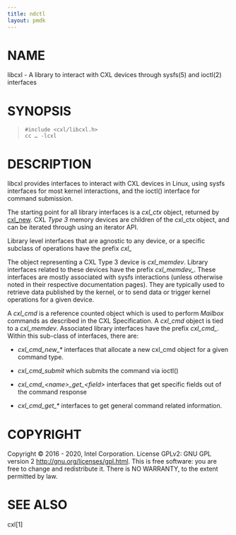 ```yaml
---
title: ndctl
layout: pmdk
---
```


# NAME

libcxl - A library to interact with CXL devices through sysfs(5) and
ioctl(2) interfaces

# SYNOPSIS

>     #include <cxl/libcxl.h>
>     cc …​ -lcxl

# DESCRIPTION

libcxl provides interfaces to interact with CXL devices in Linux, using
sysfs interfaces for most kernel interactions, and the ioctl() interface
for command submission.

The starting point for all library interfaces is a *cxl_ctx* object,
returned by [cxl_new](cxl_new.md). CXL *Type 3* memory devices are
children of the cxl_ctx object, and can be iterated through using an
iterator API.

Library level interfaces that are agnostic to any device, or a specific
subclass of operations have the prefix *cxl\_*

The object representing a CXL Type 3 device is *cxl_memdev*. Library
interfaces related to these devices have the prefix *cxl_memdev\_*.
These interfaces are mostly associated with sysfs interactions (unless
otherwise noted in their respective documentation pages). They are
typically used to retrieve data published by the kernel, or to send data
or trigger kernel operations for a given device.

A *cxl_cmd* is a reference counted object which is used to perform
*Mailbox* commands as described in the CXL Specification. A *cxl_cmd*
object is tied to a *cxl_memdev*. Associated library interfaces have the
prefix *cxl_cmd\_*. Within this sub-class of interfaces, there are:

-   *cxl_cmd_new\_\** interfaces that allocate a new cxl_cmd object for
    a given command type.

-   *cxl_cmd_submit* which submits the command via ioctl()

-   *cxl_cmd\_\<name>\_get\_\<field>* interfaces that get specific
    fields out of the command response

-   *cxl_cmd_get\_\** interfaces to get general command related
    information.

# COPYRIGHT

Copyright © 2016 - 2020, Intel Corporation. License GPLv2: GNU GPL
version 2 <http://gnu.org/licenses/gpl.html>. This is free software: you
are free to change and redistribute it. There is NO WARRANTY, to the
extent permitted by law.

# SEE ALSO

cxl\[1\]
